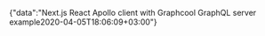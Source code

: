 {"data":"Next.js React Apollo client with Graphcool GraphQL server example2020-04-05T18:06:09+03:00"}
